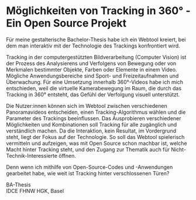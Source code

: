 # Möglichkeiten von Tracking in 360° - Ein Open Source Projekt

Für meine gestalterische Bachelor-Thesis habe ich ein Webtool kreiert, bei dem man interaktiv mit der Technologie des Trackings konfrontiert wird.

Tracking in der computergestützten Bildverarbeitung (Computer Vision) ist der Prozess des Analysierens und Verfolgens von Bewegung oder von Merkmalen bestimmter Objekte, Farben oder Elemente in einem Video. Mögliche Anwendungsbereiche sind Sport- und Freizeitaufnahmen und Überwachung.
Für eine Umsetzung innerhalb 360°-Videos habe ich mich entschieden, weil die virtuelle Kamerabewegung im Raum, die durch das Tracking in 360° entsteht, das Gefühl der Verfolgung visuell unterstützt.

Die Nutzer:innen können sich im Webtool zwischen verschiedenen Panoramavideos entscheiden, einen Tracking-Algorithmus wählen und die Parameter des Trackings beeinflussen.
Das Ausprobieren verschiedener Möglichkeiten und Kombinationen soll Tracking für alle zugänglich und verständlich machen. Da die Interaktion, kein Resultat, im Vordergrund steht, liegt der Fokus auf der Technologie. So soll das Webtool spielerisch vermitteln und aufzeigen, was mit Open Source schon machbar ist, welche Macht hinter Tracking steht, und den Zugang zur Thematik auch für Nicht-Technik-Interessierte öffnen.

Denn wenn ich mithilfe von Open-Source-Codes und -Anwendungen gearbeitet habe, wie weit ist Tracking hinter verschlossenen Türen?

BA-Thesis <br>
IDCE FHNW HGK, Basel
